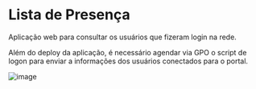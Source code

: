 # Lista de Presença

Aplicação web para consultar os usuários que fizeram login na rede.

Além do deploy da aplicação, é necessário agendar via GPO o script de logon para enviar a informações dos usuários conectados para o portal.


![image](https://user-images.githubusercontent.com/91758384/146705048-ab73e722-0512-4beb-877b-3bbaf30a3a48.png)

